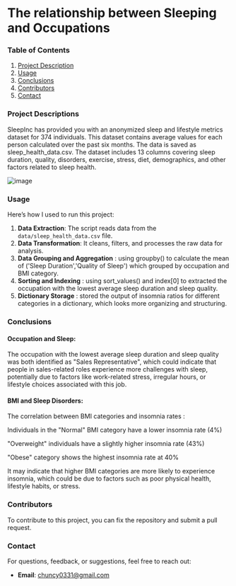 # The relationship between Sleeping and Occupations

### Table of Contents
1. [Project Description](#project-description)
2. [Usage](#usage)
3. [Conclusions](#conclusions)
4. [Contributors](#contributors)
5. [Contact](#contact)

### Project Descriptions
SleepInc has provided you with an anonymized sleep and lifestyle metrics dataset for 374 individuals. This dataset contains average values for each person calculated over the past six months. The data is saved as sleep_health_data.csv.
The dataset includes 13 columns covering sleep duration, quality, disorders, exercise, stress, diet, demographics, and other factors related to sleep health.

![image](https://github.com/user-attachments/assets/56a545d4-8c11-409a-a671-62e795ba2084)

### Usage
Here’s how I used to run this project:

1. **Data Extraction**: The script reads data from the `data/sleep_health_data.csv` file.
2. **Data Transformation**: It cleans, filters, and processes the raw data for analysis.
3. **Data Grouping and Aggregation** : using groupby() to calculate the mean of ('Sleep Duration','Quality of Sleep') which grouped by occupation and BMI category.
4. **Sorting and Indexing** : using sort_values() and index[0] to extracted the occupation with the lowest average sleep duration and sleep quality.
5. **Dictionary Storage** : stored the output of insomnia ratios for different categories in a dictionary, which looks more organizing and structuring.

### Conclusions

#### Occupation and Sleep:

The occupation with the lowest average sleep duration and sleep quality was both identified as "Sales Representative", which could indicate that people in sales-related roles experience more challenges with sleep, potentially due to factors like work-related stress, irregular hours, or lifestyle choices associated with this job.

#### BMI and Sleep Disorders:

The correlation between BMI categories and insomnia rates :

Individuals in the "Normal" BMI category have a lower insomnia rate (4%)

"Overweight" individuals have a slightly higher insomnia rate (43%)

"Obese" category shows the highest insomnia rate at 40%


It may indicate that higher BMI categories are more likely to experience insomnia, which could be due to factors such as poor physical health, lifestyle habits, or stress.

### Contributors
To contribute to this project, you can fix the repository and submit a pull request.

### Contact
For questions, feedback, or suggestions, feel free to reach out:
- **Email**: chuncy0331@gmail.com
